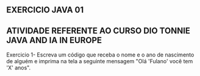 ## EXERCICIO JAVA 01

## ATIVIDADE REFERENTE AO CURSO DIO TONNIE JAVA AND IA IN EUROPE
  Exercicio 1- Escreva um código que receba o nome e o ano de nascimento de alguém e imprima na tela a seguinte mensagem "Olá 'Fulano' você tem 'X' anos".